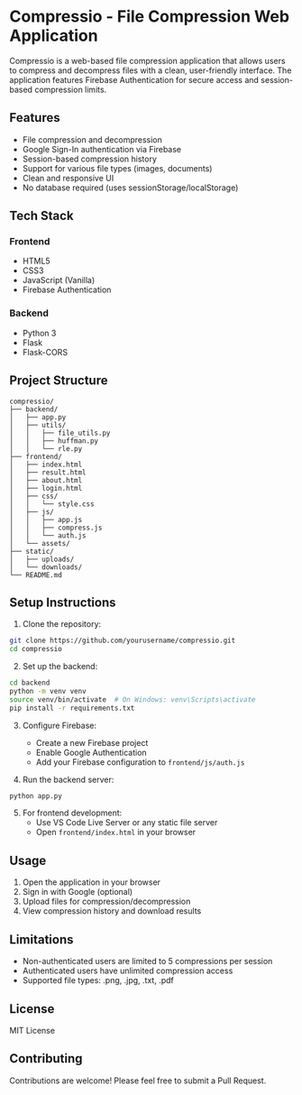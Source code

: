 # Compressio - File Compression Web Application

Compressio is a web-based file compression application that allows users to compress and decompress files with a clean, user-friendly interface. The application features Firebase Authentication for secure access and session-based compression limits.

## Features

- File compression and decompression
- Google Sign-In authentication via Firebase
- Session-based compression history
- Support for various file types (images, documents)
- Clean and responsive UI
- No database required (uses sessionStorage/localStorage)

## Tech Stack

### Frontend
- HTML5
- CSS3
- JavaScript (Vanilla)
- Firebase Authentication

### Backend
- Python 3
- Flask
- Flask-CORS

## Project Structure

```
compressio/
├── backend/
│   ├── app.py
│   ├── utils/
│   │   ├── file_utils.py
│   │   ├── huffman.py
│   │   └── rle.py
├── frontend/
│   ├── index.html
│   ├── result.html
│   ├── about.html
│   ├── login.html
│   ├── css/
│   │   └── style.css
│   ├── js/
│   │   ├── app.js
│   │   ├── compress.js
│   │   └── auth.js
│   └── assets/
├── static/
│   ├── uploads/
│   └── downloads/
└── README.md
```

## Setup Instructions

1. Clone the repository:
```bash
git clone https://github.com/yourusername/compressio.git
cd compressio
```

2. Set up the backend:
```bash
cd backend
python -m venv venv
source venv/bin/activate  # On Windows: venv\Scripts\activate
pip install -r requirements.txt
```

3. Configure Firebase:
   - Create a new Firebase project
   - Enable Google Authentication
   - Add your Firebase configuration to `frontend/js/auth.js`

4. Run the backend server:
```bash
python app.py
```

5. For frontend development:
   - Use VS Code Live Server or any static file server
   - Open `frontend/index.html` in your browser

## Usage

1. Open the application in your browser
2. Sign in with Google (optional)
3. Upload files for compression/decompression
4. View compression history and download results

## Limitations

- Non-authenticated users are limited to 5 compressions per session
- Authenticated users have unlimited compression access
- Supported file types: .png, .jpg, .txt, .pdf

## License

MIT License

## Contributing

Contributions are welcome! Please feel free to submit a Pull Request. 